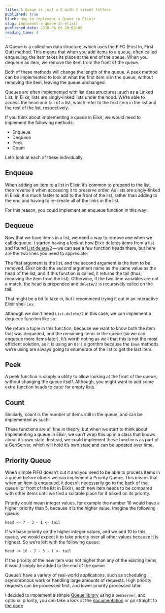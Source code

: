 ```yaml
---
title: A Queue is just a Q with 4 silent letters
published: true
blurb: How to implement a Queue in Elixir
slug: implement-a-queue-in-elixir
published_date: 2018-06-09 20:08:00
reading_time: 4
---
```


A Queue is a collection data structure, which uses the FIFO (First In, First Out) method. This means that when you add items to a queue, often called enqueuing, the item takes its place at the end of the queue. When you dequeue an item, we remove the item from the front of the queue. 

Both of these methods will change the length of the queue. A peek method can be implemented to look at what the first item is in the queue, without removing the item, leaving the queue unchanged.

Queues are often implemented with list data structures, such as a Linked List. In Elixir, lists are singly-linked lists under the hood. We’re able to access the head and tail of a list, which refer to the first item in the list and the rest of the list, respectively.

<script src="https://gist.github.com/jackmarchant/a0b60b4b0695702c63649dfc1ea5d73e.js"></script>

If you think about implementing a queue in Elixir, we would need to implement the following methods:

- Enqueue
- Dequeue
- Peek
- Count

Let’s look at each of these individually.

## Enqueue
When adding an item to a list in Elixir, it’s common to prepend to the list, then reverse it when accessing it to preserve order. As lists are singly-linked in Elixir, it is much faster to add to the front of the list, rather than adding to the end and having to re-create all of the links in the list.

For this reason, you could implement an enqueue function in this way:
<script src="https://gist.github.com/jackmarchant/4a170e3cfadae2e3ab6ac0d9c8fd4761.js"></script>

## Dequeue
Now that we have items in a list, we need a way to remove one when we call dequeue. I started having a look at how Elixir deletes items from a list and found [List.delete/2](https://github.com/elixir-lang/elixir/blob/v1.6.5/lib/elixir/lib/list.ex#L123) — we can see a few function heads there, but here are the two lines you need to appreciate:

<script src="https://gist.github.com/jackmarchant/c623adac33350607b465a5c3c4351e62.js"></script>

The first argument is the list, and the second argument is the item to be removed. Elixir binds the second argument name as the same value as the head of the list, and if this function is called, it returns the tail (thus removing the item from the list). Otherwise, if the two item variables are not a match, the head is prepended and `delete/2` is recursively called on the tail.

That might be a bit to take in, but I recommend trying it out in an interactive Elixir shell `iex`.

Although we don't need `List.delete/2` in this case, we can implement a dequeue function like so:
<script src="https://gist.github.com/jackmarchant/89689146210a546b37fb2bf0eeab17aa.js"></script>

We return a tuple in this function, because we want to know both the item that was dequeued, and the remaining items in the queue (so we can enqueue more items later). It’s worth noting as well that this is not the most efficient solution, as it is using an `O(n)` algorithm because the `Enum` methods we’re using are always going to enumerate of the list to get the last item.

## Peek
A peek function is simply a utility to allow looking at the front of the queue, without changing the queue itself. Although, you might want to add some extra function heads to cater for empty lists.

<script src="https://gist.github.com/jackmarchant/00eee7be824199b30ee155b3f36f5c52.js"></script>

## Count
Similarly, count is the number of items still in the queue, and can be implemented as such:

<script src="https://gist.github.com/jackmarchant/87d19839a9a0795f2404cc13e264ecec.js"></script>

These functions are all fine in theory, but when we start to think about implementing a queue in Elixir, we can’t wrap this up in a class that knows about it’s own state. Instead, we could implement these functions as part of a GenServer, which will hold it’s own state and can be updated over time.

## Priority Queue
When simple FIFO doesn’t cut it and you need to be able to process items in a queue before others we can implement a Priority Queue. This means that when an item is enqueued, it doesn’t necessarily go to the back of the queue (or front of the list in Elixir), each new item needs to be compared with other items until we find a suitable place for it based on its priority.

Priority could mean integer values, for example the number 10 would have a higher priority than 5, because it is the higher value. Imagine the following queue:

`head -> 7 - 3 - 1 <- tail`

If we base priority on the higher integer values, and we add 10 to this queue, we would expect it to take priority over all other values because it is highest. So we’re left with the following queue:

`head -> 10 - 7 - 3 - 1 <- tail`

If the priority of the new item was not higher than any of the existing items, it would simply be added to the end of the queue.

Queue’s have a variety of real-world applications, such as scheduling asynchronous work or handling large amounts of requests. High priority requests can be processed first, and lower priority processed later.

I decided to implement a simple [Queue library](https://hex.pm/packages/pex_queue) using a `GenServer`, and optional priority, you can take a look at the [documentation](https://hex.pm/packages/pex_queue) or go straight to [the code](https://github.com/jackmarchant/pex_queue/blob/master/lib/pexqueue.ex)

